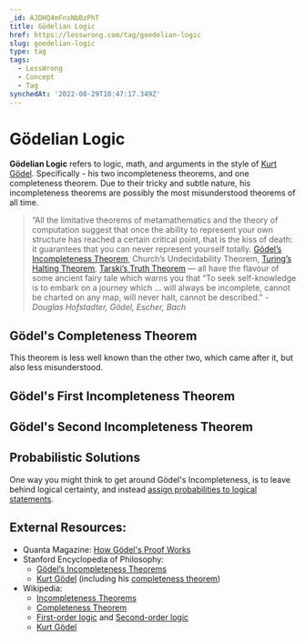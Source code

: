```yaml
---
_id: AJDHQ4mFnsNbBzPhT
title: Gödelian Logic
href: https://lesswrong.com/tag/goedelian-logic
slug: goedelian-logic
type: tag
tags:
  - LessWrong
  - Concept
  - Tag
synchedAt: '2022-08-29T10:47:17.349Z'
---
```


# Gödelian Logic

**Gödelian Logic** refers to logic, math, and arguments in the style of [Kurt Gödel](https://en.wikipedia.org/wiki/Kurt_G%C3%B6del). Specifically - his two incompleteness theorems, and one completeness theorem. Due to their tricky and subtle nature, his incompleteness theorems are possibly the most misunderstood theorems of all time.

> “All the limitative theorems of metamathematics and the theory of computation suggest that once the ability to represent your own structure has reached a certain critical point, that is the kiss of death: it guarantees that you can never represent yourself totally. [Gödel’s Incompleteness Theorem](https://en.wikipedia.org/wiki/Gödel's_incompleteness_theorems), Church’s Undecidability Theorem, [Turing’s Halting Theorem](http://en.wikipedia.org/wiki/Halting_problem), [Tarski’s Truth Theorem](http://en.wikipedia.org/wiki/Tarski%27s_undefinability_theorem) — all have the flavour of some ancient fairy tale which warns you that “To seek self-knowledge is to embark on a journey which … will always be incomplete, cannot be charted on any map, will never halt, cannot be described.” *\- Douglas Hofstadter, Gödel, Escher, Bach*

## Gödel's Completeness Theorem

This theorem is less well known than the other two, which came after it, but also less misunderstood. 

## Gödel's First Incompleteness Theorem

## Gödel's Second Incompleteness Theorem

## Probabilistic Solutions

One way you might think to get around Gödel's Incompleteness, is to leave behind logical certainty, and instead [assign probabilities to logical statements](https://www.lesswrong.com/posts/duAkuSqJhGDcfMaTA/reflection-in-probabilistic-logic). 

## External Resources:

- Quanta Magazine: [How Gödel's Proof Works](https://www.quantamagazine.org/how-godels-incompleteness-theorems-work-20200714)
- Stanford Encyclopedia of Philosophy:
    - [Gödel’s Incompleteness Theorems](https://plato.stanford.edu/entries/goedel-incompleteness)
    - [Kurt Gödel](https://plato.stanford.edu/entries/goedel) (including his [completeness theorem](https://plato.stanford.edu/entries/goedel/#ComThe))
- Wikipedia:
    - [Incompleteness Theorems](https://en.wikipedia.org/wiki/G%C3%B6del%27s_incompleteness_theorems)
    - [Completeness Theorem](https://en.wikipedia.org/wiki/G%C3%B6del%27s_completeness_theorem)
    - [First-order logic](https://en.wikipedia.org/wiki/First-order_logic) and [Second-order logic](https://en.wikipedia.org/wiki/Second-order_logic)
    - [Kurt Gödel](https://en.wikipedia.org/wiki/Kurt_G%C3%B6del)
